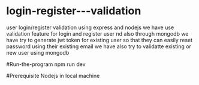 # login-register---validation
user login/register validation using express and nodejs
we have use validation feature for login and register user nd also through
mongodb we have try to generate jwt token for existing user 
so that they can easily reset password using their existing email
we have also try to validatte existing or new user using mongodb


#Run-the-program
npm run dev

#Prerequisite
Nodejs in local machine
